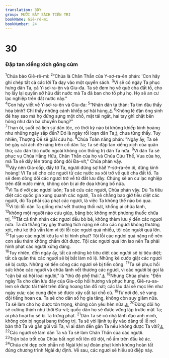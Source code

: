 ```yaml
---
translation: BDY
group: MƯỜI BẢY SÁCH TIÊN TRI
bookName: Giê-rê-mi 
bookNumber: 24
---
```


<div class="title"><h1>30</h1><h3>Đập tan xiềng xích gông cùm</h3></div>
<span class="verse gie_30_1"><sup>1</sup>Chúa bảo Giê-rê-mi: </span>
<span class="verse gie_30_2"><sup>2</sup>“Chúa là Chân Thần của Y-sơ-ra-ên phán: &#39;Con hãy ghi chép tất cả các lời Ta dạy vào một quyển sách. </span>
<span class="verse gie_30_3"><sup>3</sup>Vì sẽ có ngày Ta phục hưng dân Ta, cả Y-sơ-ra-ên và Giu-đa. Ta sẽ đem họ về quê cha đất tổ, cho họ lấy lại quyền sở hữu đất nước mà Ta đã ban cho tổ phụ họ. Họ sẽ an cư lạc nghiệp trên đất nước này.&#34;<br/></span>
<span class="verse gie_30_4"><sup>4</sup>Con hãy viết về Y-sơ-ra-ên và Giu-đa: </span>
<span class="verse gie_30_5"><sup>5</sup>“Nhân dân ta thán: Ta tìm đâu thấy hòa bình? Chỉ thấy những cảnh khiếp sợ hãi hùng.<a href="#" data-toggle="tooltip" data-placement="bottom" title="Nt tiếng run rẩy">⚓</a> </span>
<span class="verse gie_30_6"><sup>6</sup>Không lẽ đàn ông sinh đẻ hay sao mà họ đứng sựng một chỗ, mặt tái ngắt, hai tay ghì chặt bên hông như đàn bà chuyển bụng?&#34;<br/></span>
<span class="verse gie_30_7"><sup>7</sup>Than ôi, suốt cả lịch sử dân tộc, có thời kỳ nào bị khủng khiếp kinh hoàng như những ngày sắp đến? Đó là ngày rối loạn dân Ta<a href="#" data-toggle="tooltip" data-placement="bottom" title="Gia-cốp">⚓</a> chưa từng thấy. Tuy nhiên, Thượng Đế sẽ giải cứu họ. </span>
<span class="verse gie_30_8"><sup>8</sup>Chúa Toàn năng phán: &#34;Ngày ấy, Ta sẽ bẻ gãy cái ách đè nặng trên cổ dân Ta; Ta sẽ đập tan xiềng xích của quân thù; các dân tộc nước ngoài không còn thống trị dân Ta nữa. </span>
<span class="verse gie_30_9"><sup>9</sup>Vì dân Ta sẽ phục vụ Chúa Hằng Hữu, Chân Thần của họ và Chúa Cứu Thế, Vua của họ, mà Ta sẽ dấy lên trong dòng dõi Đa-vít,&#34; Chúa phán vậy.<br/></span>
<span class="verse gie_30_10"><sup>10</sup>Vậy nên Gia-cốp, đầy tớ Ta, ngươi đừng sợ hãi! Y-sơ-ra-ên ơi, đừng kinh hoàng! Vì Ta sẽ cho các ngươi từ các nước xa xôi trở về quê cha đất tổ. Ta sẽ đem dòng dõi các ngươi trở về từ đất lưu đày. Chúng sẽ an cư lạc nghiệp trên đất nước mình, không còn bị ai đe dọa khủng bố nữa.<br/></span>
<span class="verse gie_30_11"><sup>11</sup>Vì Ta ở với các ngươi luôn; Ta sẽ cứu các ngươi, Chúa phán vậy. Dù Ta tiêu diệt các quốc gia xung quanh các ngươi, Ta sẽ chẳng bao giờ tiêu diệt các ngươi, dù Ta phải sửa phạt các ngươi, là việc Ta không thể nào bỏ qua.<br/></span>
<span class="verse gie_30_12"><sup>12</sup>Vì tội lỗi dân Ta giống như vết thương thối nát, khổng ai chữa lành, </span>
<span class="verse gie_30_13"><sup>13</sup>không một người nào cứu giúp, băng bó; không một phương thuốc chữa trị. </span>
<span class="verse gie_30_14"><sup>14</sup>Tất cả tình nhân các ngươi đều bò bê, không thèm lưu ý đến các ngươi nữa. Ta đã thẳng tay gây thương tích nặng nề cho các ngươi không thương xót, như kẻ thù vẫn làm vì tội lỗi các ngươi quá nhiều, tội các ngươi quá lớn.<br/></span>
<span class="verse gie_30_15"><sup>15</sup>Tại sao các ngươi kêu la vì bị hình phạt? Tội lỗi các ngươi quá nặng nề nên cơn sầu thảm không chấm dứt được. Tội các ngươi quá lớn lao nên Ta phải hình phạt các ngươi xứng đáng.<br/></span>
<span class="verse gie_30_16"><sup>16</sup>Tuy nhiên, đến ngày ấy, tất cả những kẻ tiêu diệt các ngươi sẽ bị tiêu diệt; tất cả quân thù các ngươi sẽ bị bắt làm nô lệ. Những kẻ cướp giật các ngươi sẽ bị cướp. Những kẻ tiến công các ngươi sẽ bị tiến công. </span>
<span class="verse gie_30_17"><sup>17</sup>Ta sẽ phục hồi sức khỏe các ngươi và chữa lành vết thương các ngươi, vì các ngươi bị gọi là &#34;cặn bã xã hội loài người,&#34; là &#34;thủ đô phế thải.&#34;<a href="#" data-toggle="tooltip" data-placement="bottom" title="Ctd Đây, Si-ôn không ai thèm đoái hoài">⚓</a> </span>
<span class="verse gie_30_18"><sup>18</sup>Nhưng Chúa phán: &#34;Đến ngày Ta cho dân lưu đày của Gia-cốp hồi hương và phục hưng, Giê-ru-sa-lem sẽ được tái thiết trên đống hoang tàn đổ nát; các lâu đài sẽ mọc lên như ngày xưa; các cung điện sẽ được xây cất tại chỗ cũ. </span>
<span class="verse gie_30_19"><sup>19</sup>Từ nơi đó, sẽ vang dội tiếng hoan ca. Ta sẽ cho dân số họ gia tăng, không còn suy giảm nữa. Ta sẽ làm cho họ được tôn trọng, không còn yếu hèn nữa.<a href="#" data-toggle="tooltip" data-placement="bottom" title="Ctd không còn nhỏ nhoi nữa">⚓</a> </span>
<span class="verse gie_30_20"><sup>20</sup>Đòng dõi họ sẽ cường thịnh như thời Đa-vít; quốc dân họ sẽ được vững lập trước mặt Ta; ai phá hoại họ sẽ bị Ta trừng phạt. </span>
<span class="verse gie_30_21"><sup>21</sup>Dân Ta sẽ có nhà lãnh đạo anh minh, không còn bị ngoại bang thống trị. Ta sẽ vời lãnh tụ ấy vào dâng tế lễ nơi bàn thờ Ta và gần gũi vói Ta, vì ai dám đến gần Ta nếu không được Ta vời?<a href="#" data-toggle="tooltip" data-placement="bottom" title="Lời tiên tri này chi về các lãnh tụ Do-thái sau thời kỳ lưu đày vừa làm vua vừa giữ chức tế lễ tối cao">⚓</a> </span>
<span class="verse gie_30_22"><sup>22</sup>Các ngươi sẽ làm dân Ta và Ta sẽ làm Chân Thần của các ngươi.<br/></span>
<span class="verse gie_30_23"><sup>23</sup>Trận bão trốt của Chúa bất ngờ nổi lên dữ dội, nổ ầm trên đầu kẻ ác. </span>
<span class="verse gie_30_24"><sup>24</sup>Chúa chỉ dẹp cơn phẫn nộ Ngài khi sự đoán phạt kinh khủng hoàn tất đúng chương trình Ngài dự định. Về sau, các ngươi sẽ hiểu sứ điệp này.</span>
